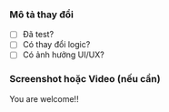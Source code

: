 ### Mô tả thay đổi

- [ ] Đã test?
- [ ] Có thay đổi logic?
- [ ] Có ảnh hưởng UI/UX?

### Screenshot hoặc Video (nếu cần)

You are welcome!!

